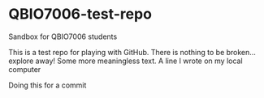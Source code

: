 # QBIO7006-test-repo
Sandbox for QBIO7006 students


This is a test repo for playing with GitHub. There is nothing to be broken... explore away!
Some more meaningless text.
A line I wrote on my local computer  

Doing this for a commit